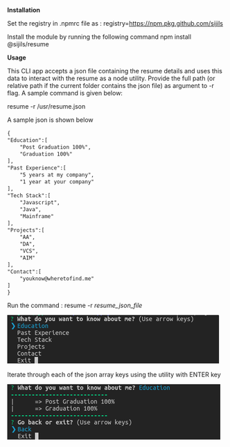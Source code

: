 **Installation**

Set the registry in .npmrc file as :
    registry=https://npm.pkg.github.com/sijils

Install the module by running the following command
    npm install @sijils/resume

**Usage**

This CLI app accepts a json file containing the resume details and uses this data to interact with the resume as a node utility.
Provide the full path (or relative path if the current folder contains the json file) as argument to -r flag. A sample command is given below:

resume -r /usr/resume.json

A sample json is shown below

    {
    "Education":[
        "Post Graduation 100%",
        "Graduation 100%"
    ],
    "Past Experience":[
        "5 years at my company",
        "1 year at your company"
    ],
    "Tech Stack":[
        "Javascript",
        "Java",
        "Mainframe"
    ],
    "Projects":[
        "AA",
        "DA",
        "VCS",
        "AIM"
    ],
    "Contact":[
        "youknow@wheretofind.me"
    ]
    }

Run the command : resume -r *resume_json_file*
    
![one](/images/resumeNode.png)

Iterate through each of the json array keys using the utility with ENTER key

![two](/images/resumeNode2.png)
